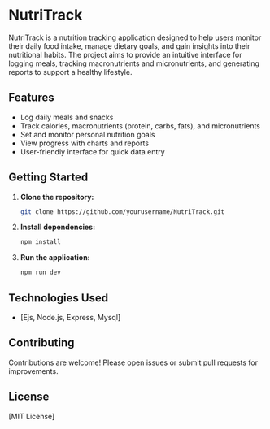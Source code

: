 # NutriTrack

NutriTrack is a nutrition tracking application designed to help users monitor their daily food intake, manage dietary goals, and gain insights into their nutritional habits. The project aims to provide an intuitive interface for logging meals, tracking macronutrients and micronutrients, and generating reports to support a healthy lifestyle.

## Features

- Log daily meals and snacks
- Track calories, macronutrients (protein, carbs, fats), and micronutrients
- Set and monitor personal nutrition goals
- View progress with charts and reports
- User-friendly interface for quick data entry

## Getting Started

1. **Clone the repository:**

   ```bash
   git clone https://github.com/yourusername/NutriTrack.git
   ```

2. **Install dependencies:**

   ```bash
   npm install
   ```

3. **Run the application:**
   ```bash
   npm run dev
   ```

## Technologies Used

- [Ejs, Node.js, Express, Mysql]

## Contributing

Contributions are welcome! Please open issues or submit pull requests for improvements.

## License

[MIT License]
